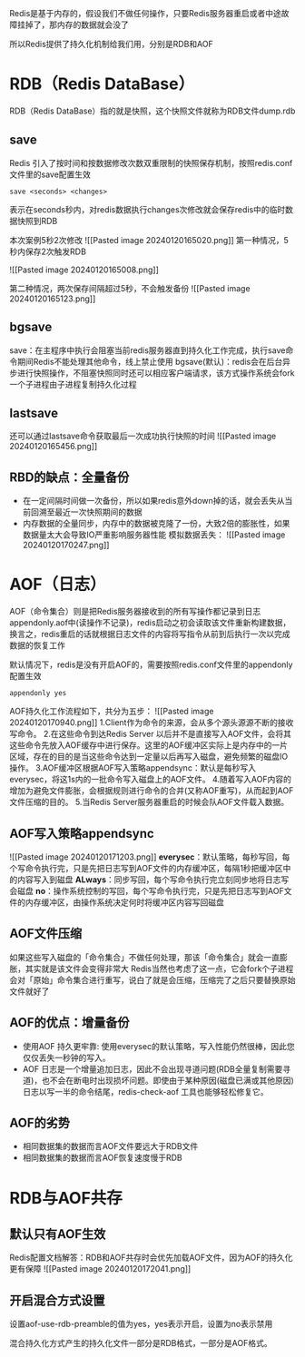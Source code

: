 Redis是基于内存的，假设我们不做任何操作，只要Redis服务器重启或者中途故障挂掉了，那内存的数据就会没了

所以Redis提供了持久化机制给我们用，分别是RDB和AOF

# RDB（Redis DataBase）

RDB（Redis DataBase）指的就是快照，这个快照文件就称为RDB文件dump.rdb
## save

Redis 引入了按时间和按数据修改次数双重限制的快照保存机制，按照redis.conf文件里的save配置生效
```shell
save <seconds> <changes>
```
表示在seconds秒内，对redis数据执行changes次修改就会保存redis中的临时数据快照到RDB

本次案例5秒2次修改
![[Pasted image 20240120165020.png]]
第一种情况，5秒内保存2次触发RDB

![[Pasted image 20240120165008.png]]

第二种情况，两次保存间隔超过5秒，不会触发备份
![[Pasted image 20240120165123.png]]
## bgsave
save：在主程序中执行会阻塞当前redis服务器直到持久化工作完成，执行save命令期间Redis不能处理其他命令，线上禁止使用
bgsave(默认)：redis会在后台异步进行快照操作，不阻塞快照同时还可以相应客户端请求，该方式操作系统会fork一个子进程由子进程复制持久化过程
## lastsave
还可以通过lastsave命令获取最后一次成功执行快照的时间
![[Pasted image 20240120165456.png]]
## RBD的缺点：全量备份
- 在一定间隔时间做一次备份，所以如果redis意外down掉的话，就会丢失从当前回溯至最近一次快照期间的数据
- 内存数据的全量同步，内存中的数据被克隆了一份，大致2倍的膨胀性，如果数据量太大会导致IO严重影响服务器性能
模拟数据丢失：
![[Pasted image 20240120170247.png]]



# AOF（日志）
AOF（命令集合）则是把Redis服务器接收到的所有写操作都记录到日志appendonly.aof中(读操作不记录)，redis启动之初会读取该文件重新构建数据，换言之，redis重启的话就根据日志文件的内容将写指令从前到后执行一次以完成数据的恢复工作

默认情况下，redis是没有开启AOF的，需要按照redis.conf文件里的appendonly配置生效
```shell
appendonly yes
```
AOF持久化工作流程如下，共分为五步：
![[Pasted image 20240120170940.png]]
1.Client作为命令的来源，会从多个源头源源不断的接收写命令。
2.在这些命令到达Redis Server 以后并不是直接写入AOF文件，会将其这些命令先放入AOF缓存中进行保存。这里的AOF缓冲区实际上是内存中的一片区域，存在的目的是当这些命令达到一定量以后再写入磁盘，避免频繁的磁盘IO操作。
3.AOF缓冲区根据AOF写入策略appendsync：默认是每秒写入everysec，将这1s内的一批命令写入磁盘上的AOF文件。
4.随着写入AOF内容的增加为避免文件膨胀，会根据规则进行命令的合并(又称AOF重写)，从而起到AOF文件压缩的目的。
5.当Redis Server服务器重启的时候会队AOF文件载入数据。
## AOF写入策略appendsync
![[Pasted image 20240120171203.png]]
**everysec**：默认策略，每秒写回，每个写命令执行完，只是先把日志写到AOF文件的内存缓冲区，每隔1秒把缓冲区中的内容写入到磁盘
**ALways**：同步写回，每个写命令执行完立刻同步地将日志写会磁盘
**no**：操作系统控制的写回，每个写命令执行完，只是先把日志写到AOF文件的内存缓冲区，由操作系统决定何时将缓冲区内容写回磁盘
## AOF文件压缩
如果这些写入磁盘的「命令集合」不做任何处理，那该「命令集合」就会一直膨胀，其实就是该文件会变得非常大
Redis当然也考虑了这一点，它会fork个子进程会对「原始」命令集合进行重写，说白了就是会压缩，压缩完了之后只要替换原始文件就好了
## AOF的优点：增量备份
- 使用AOF 持久更牢靠: 使用everysec的默认策略，写入性能仍然很棒，因此您仅仅丢失一秒钟的写入。
- AOF 日志是一个增量追加日志，因此不会出现寻道问题(RDB全量复制需要寻道)，也不会在断电时出现损坏问题。即使由于某种原因(磁盘已满或其他原因) 日志以写一半的命令结尾，redis-check-aof 工具也能够轻松修复它。
## AOF的劣势
- 相同数据集的数据而言AOF文件要远大于RDB文件
- 相同数据集的数据而言AOF恢复速度慢于RDB
# RDB与AOF共存
## 默认只有AOF生效

Redis配置文档解答：RDB和AOF共存时会优先加载AOF文件，因为AOF的持久化更有保障
![[Pasted image 20240120172041.png]]
## 开启混合方式设置
设置aof-use-rdb-preamble的值为yes，yes表示开启，设置为no表示禁用​

混合持久化方式产生的持久化文件一部分是RDB格式，一部分是AOF格式。